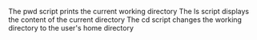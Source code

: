 The pwd script prints the current working directory
The ls script displays the content of the current directory
The cd script changes the working directory to the user's home directory

